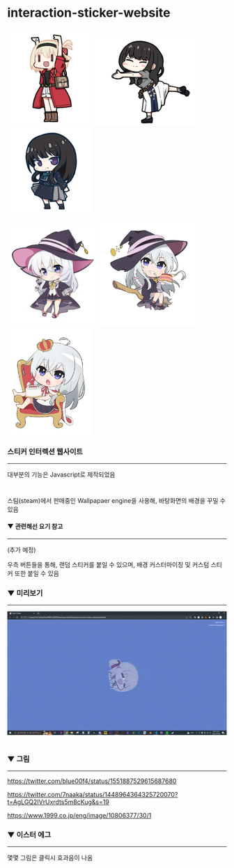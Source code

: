 # interaction-sticker-website

<img src = "imgs/chinanako.png" width = "196px"> <img src = "imgs/sakana.png" width = "240px"> <img src = "imgs/takina1.png" width = "196px">

<img src = "imgs/elaina1.png" width = "210px"> <img src = "imgs/elaina2.png" width = "227px"> <img src = "imgs/elaina3.png" width = "196px">

### 스티커 인터렉션 웹사이트

-------------

대부분의 기능은 Javascript로 제작되었음

#

스팀(steam)에서 판매중인 Wallpapaer engine을 사용해, 바탕화면의 배경을 꾸밀 수 있음

#### ▼ 관련해선 요기 참고

-------------

(추가 예정)

우측 버튼들을 통해, 랜덤 스티커를 붙일 수 있으며, 배경 커스터마이징 및 커스텀 스티커 또한 붙일 수 있음

### ▼ 미리보기

-------------

![preview_3](imgs/preview.gif)

#


### ▼ 그림

-------------

https://twitter.com/blue00f4/status/1551887529615687680

https://twitter.com/7naaka/status/1448964364325720070?t=AgLGQ2IVrUxrdts5m8cKug&s=19

https://www.1999.co.jp/eng/image/10806377/30/1

### ▼ 이스터 에그

-------------

몇몇 그림은 클릭시 효과음이 나옴
